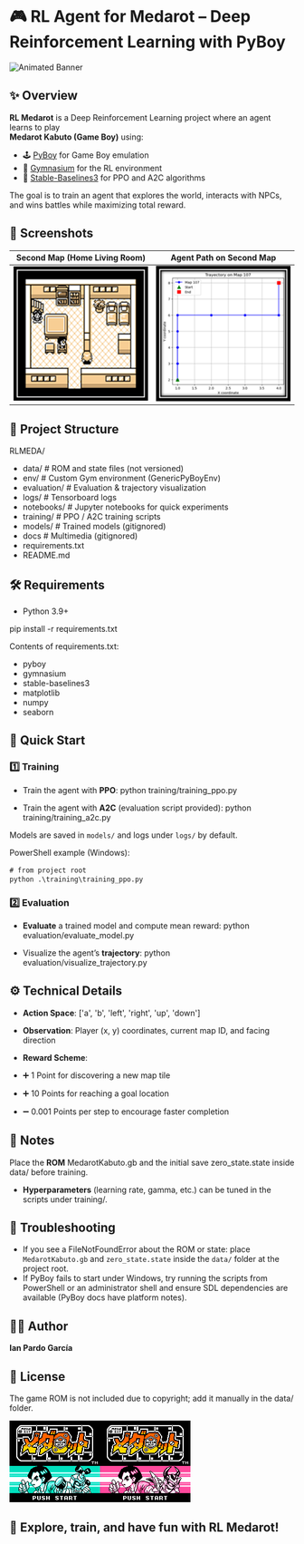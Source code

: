 # 🎮 RL Agent for Medarot – Deep Reinforcement Learning with PyBoy

<img src="docs/gifs/medarot_banner_shrink.gif" alt="Animated Banner"/>

## ✨ Overview

**RL Medarot** is a Deep Reinforcement Learning project where an agent learns to play  
**Medarot Kabuto (Game Boy)** using:

- 🕹️ [PyBoy](https://github.com/Baekalfen/PyBoy) for Game Boy emulation  
- 🧩 [Gymnasium](https://gymnasium.farama.org/) for the RL environment  
- 🤖 [Stable-Baselines3](https://stable-baselines3.readthedocs.io/) for PPO and A2C algorithms  

The goal is to train an agent that explores the world, interacts with NPCs, and wins battles while maximizing total reward.

## 📸 Screenshots

| Second Map (Home Living Room)             | Agent Path on Second Map |
|-------------------------------------------|--------------------------|
| ![Second Map](docs/screenshots/map_2.png) | ![Trajectory](docs/screenshots/trajectory_map2.png) ||


## 📂 Project Structure

RLMEDA/
- data/ # ROM and state files (not versioned)
- env/ # Custom Gym environment (GenericPyBoyEnv)
- evaluation/ # Evaluation & trajectory visualization
- logs/ # Tensorboard logs
- notebooks/ # Jupyter notebooks for quick experiments
- training/ # PPO / A2C training scripts
- models/ # Trained models (gitignored)
- docs # Multimedia (gitignored)
- requirements.txt
- README.md

## 🛠️ Requirements

- Python 3.9+

pip install -r requirements.txt

Contents of requirements.txt:
- pyboy
- gymnasium
- stable-baselines3
- matplotlib
- numpy
- seaborn

## 🚀 Quick Start
### 1️⃣ Training

- Train the agent with **PPO**: python training/training_ppo.py

- Train the agent with **A2C** (evaluation script provided): python training/training_a2c.py

Models are saved in `models/` and logs under `logs/` by default.

PowerShell example (Windows):

```
# from project root
python .\training\training_ppo.py
```

### 2️⃣ Evaluation

- **Evaluate** a trained model and compute mean reward: python evaluation/evaluate_model.py

- Visualize the agent’s **trajectory**: python evaluation/visualize_trajectory.py

## ⚙️ Technical Details

- **Action Space**: ['a', 'b', 'left', 'right', 'up', 'down']

- **Observation**: Player (x, y) coordinates, current map ID, and facing direction

- **Reward Scheme**:

- ➕ 1 Point for discovering a new map tile

- ➕ 10 Points for reaching a goal location

- ➖ 0.001 Points per step to encourage faster completion

## 📝 Notes

Place the **ROM** MedarotKabuto.gb and the initial save zero_state.state inside data/ before training.

- **Hyperparameters** (learning rate, gamma, etc.) can be tuned in the scripts under training/.

## 🐞 Troubleshooting

- If you see a FileNotFoundError about the ROM or state: place `MedarotKabuto.gb` and `zero_state.state` inside the `data/` folder at the project root.
- If PyBoy fails to start under Windows, try running the scripts from PowerShell or an administrator shell and ensure SDL dependencies are available (PyBoy docs have platform notes).

## 👨‍💻 Author

**Ian Pardo García**

## 📜 License

The game ROM is not included due to copyright; add it manually in the data/ folder.

![GameBanner](docs/screenshots/medarot_title.png)

## 🎯 Explore, train, and have fun with RL Medarot!


